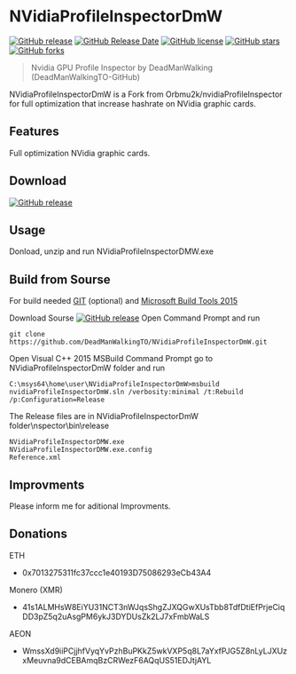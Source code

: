 # NVidiaProfileInspectorDmW
[![GitHub release](https://img.shields.io/github/release/DeadManWalkingTO/NVidiaProfileInspectorDmW/all.svg)](https://github.com/DeadManWalkingTO/NVidiaProfileInspectorDmW/releases/latest)
[![GitHub Release Date](https://img.shields.io/github/release-date-pre/DeadManWalkingTO/NVidiaProfileInspectorDmW.svg)](https://github.com/DeadManWalkingTO/NVidiaProfileInspectorDmW/releases/latest)
[![GitHub license](https://img.shields.io/github/license/DeadManWalkingTO/NVidiaProfileInspectorDmW.svg)](https://github.com/DeadManWalkingTO/NVidiaProfileInspectorDmW/blob/master/LICENSE)
[![GitHub stars](https://img.shields.io/github/stars/DeadManWalkingTO/NVidiaProfileInspectorDmW.svg)](https://github.com/DeadManWalkingTO/NVidiaProfileInspectorDmW/stargazers)
[![GitHub forks](https://img.shields.io/github/forks/DeadManWalkingTO/NVidiaProfileInspectorDmW.svg)](https://github.com/DeadManWalkingTO/NVidiaProfileInspectorDmW/network)
>Nvidia GPU Profile Inspector by DeadManWalking (DeadManWalkingTO-GitHub)

NVidiaProfileInspectorDmW is a Fork from Orbmu2k/nvidiaProfileInspector for full optimization that increase hashrate on NVidia graphic cards.

## Features
Full optimization NVidia graphic cards.

## Download
[![GitHub release](https://img.shields.io/github/release/DeadManWalkingTO/NVidiaProfileInspectorDmW/all.svg)](https://github.com/DeadManWalkingTO/NVidiaProfileInspectorDmW/releases/latest)

## Usage
Donload, unzip and run NVidiaProfileInspectorDMW.exe

## Build from Sourse
For build needed [GIT](https://git-scm.com/downloads) (optional) and [Microsoft Build Tools 2015](https://www.microsoft.com/en-us/download/details.aspx?id=48159)

Download Sourse [![GitHub release](https://img.shields.io/github/release/DeadManWalkingTO/NVidiaProfileInspectorDmW/all.svg)](https://github.com/DeadManWalkingTO/NVidiaProfileInspectorDmW/releases/latest)
Open Command Prompt and run 
```
git clone https://github.com/DeadManWalkingTO/NVidiaProfileInspectorDmW.git
```
Open Visual C++ 2015 MSBuild Command Prompt go to NVidiaProfileInspectorDmW folder and run 
```
C:\msys64\home\user\NVidiaProfileInspectorDmW>msbuild nvidiaProfileInspectorDmW.sln /verbosity:minimal /t:Rebuild /p:Configuration=Release
```
The Release files are in NVidiaProfileInspectorDmW folder\nspector\bin\release
```
NVidiaProfileInspectorDMW.exe
NVidiaProfileInspectorDMW.exe.config
Reference.xml
```

## Improvments
Please inform me for aditional Improvments.

## Donations

ETH
* 0x7013275311fc37ccc1e40193D75086293eCb43A4

Monero (XMR)
* 41s1ALMHsW8EiYU31NCT3nWJqsShgZJXQGwXUsTbb8TdfDtiEfPrjeCiqDD3pZ5q2uAsgPM6ykJ3DYDUsZk2LJ7xFmbWaLS

AEON
* WmssXd9iiPCjjhfVyqYvPzhBuPKkZ5wkVXP5q8L7aYxfPJG5Z8nLyLJXUzxMeuvna9dCEBAmqBzCRWezF6AQqUS51EDJtjAYL
